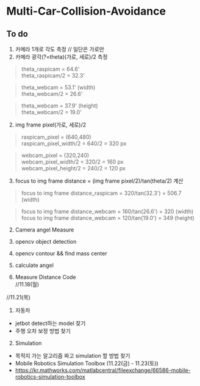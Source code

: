 # Multi-Car-Collision-Avoidance


## To do

1. 카메라 1개로 각도 측정 // 일단은 가로만  
  1. 카메라 광각(?=theta)(가로, 세로)/2 측정
  >theta_raspicam = 64.6'  
  >theta_raspicam/2 = 32.3'
  
  >theta_webcam = 53.1' (width)  
  >theta_webcam/2 = 26.6'
  
  >theta_webcam = 37.9' (height)  
  >theta_webcam/2 = 19.0'
  
  2. img frame pixel(가로, 세로)/2 
  >raspicam_pixel = (640,480)  
  >raspicam_pixel_width/2 = 640/2 = 320 px
  
  >webcam_pixel = (320,240)  
  >webcam_pixel_width/2 = 320/2 = 160 px  
  >webcam_pixel_height/2 = 240/2 = 120 px
  
  3. focus to img frame distance = (img frame pixel/2)/tan(theta/2) 계산
  >focus to img frame distance_raspicam = 320/tan(32.3') = 506.7 (width)
  
  >focus to img frame distance_webcam = 160/tan(26.6') = 320 (width)  
  >focus to img frame distance_webcam = 120/tan(19.0') = 349 (height)  

2. Camera angel Measure   
  1. opencv object detection  
  2. opencv contour && find mass center  
  3. calculate angel  
  
3. Measure Distance Code  
  //11.18(월) 

//11.21(목)  
1. 자동차  
  - jetbot detect하는 model 찾기  
  - 주행 오차 보정 방법 찾기  
  
2. Simulation  
  - 목적지 가는 알고리즘 짜고 simulation 할 방법 찾기  
  - Mobile Robotics Simulation Toolbox (11.22(금) - 11.23(토))  
  - https://kr.mathworks.com/matlabcentral/fileexchange/66586-mobile-robotics-simulation-toolbox

